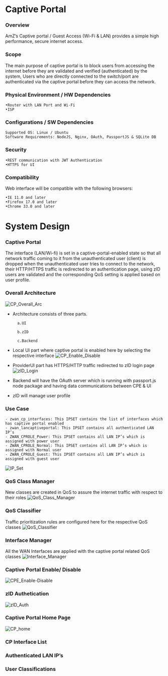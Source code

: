 # Captive Portal
### Overview
 AmZ’s Captive portal / Guest Access (Wi-Fi & LAN) provides a simple high performance, secure internet access.

### Scope

The main purpose of captive portal is to block users from accessing the internet before they are validated and verified (authenticated) by the system, Users who are directly connected to the switch/port are authenticated via the captive portal before they can access the network.

### Physical Environment / HW Dependencies

    •Router with LAN Port and Wi-Fi 
    •ISP

### Configurations / SW Dependencies

    Supported OS: Linux / Ubuntu 
    Software Requirements: NodeJS, Nginx, OAuth, PassportJS & SQLite DB

### Security

    •REST communication with JWT Authentication
    •HTTPS for UI

### Compatibility

Web interface will be compatible with the following browsers:

    •IE 11.0 and later
    •Firefox 17.0 and later
    •Chrome 33.0 and later

# System Design
### Captive Portal

The interface (LAN/Wi-fi) is set in a captive-portal-enabled state so that all network traffic coming to it from the unauthenticated user (client) is dropped when the unauthenticated user tries to connect to the network, their HTTP/HTTPS traffic is redirected to an authentication page, using zID users are validated and the corresponding QoS setting is applied based on user profile.

### Overall Architecture
![CP_Overall_Arc](CPE_FSD/CaptivePortal/images/CP_Overall_Arc.png)

- Architecture consists of three parts.

    	a.UI
    	
        b.zID
        
        c.Backend
    
- Local UI part where captive portal is enabled here by selecting the respective interface
 ![CP_Enable_Disable](CPE_FSD/CaptivePortal/images/CP_Enable-Disable.jpg)

- ProviderUI part has HTTPS/HTTP traffic redirected to zID login page
 ![zID_Login](CPE_FSD/CaptivePortal/images/zID-Login.jpg)

- Backend will have the OAuth server which is running with passport.js node package and having data communications between CPE & UI 

- zID will manage user profile

### Use Case

 	- zwan_cp_interfaces: This IPSET contains the list of interfaces which has captive portal enabled 
 	- zwan_lancaptiveportal: This IPSET contains all authenticated LAN IP’s
 	- ZWAN_CPROLE_Power: This IPSET contains all LAN IP’s which is assigned with power user
 	- ZWAN_CPROLE_Normal: This IPSET contains all LAN IP’s which is assigned with Normal user
 	- ZWAN_CPROLE_Guest: This IPSET contains all LAN IP’s which is assigned with guest user

![IP_Set](CPE_FSD/CaptivePortal/images/IPSET.png)

### QoS Class Manager
New classes are created in QoS to assure the internet traffic with respect to their roles
![QoS_Class_Manager](CPE_FSD/CaptivePortal/images/QoS_Class_Manager.png)
### QoS Classifier
Traffic prioritization rules are configured here for the respective QoS classes
![QoS_Classifier](CPE_FSD/CaptivePortal/images/QoS_Classifier.png)
### Interface Manager
All the WAN Interfaces are applied with the captive portal related QoS classes
![Interface_Manager](CPE_FSD/CaptivePortal/images/Interface_Manager.png)
### Captive Portal Enable/ Disable
![CPE_Enable-Disable](CPE_FSD/CaptivePortal/images/CP_Enable-Disable.jpg)
### zID Authetication
![zID_Auth](CPE_FSD/CaptivePortal/images/zID-Login.jpg)
### Captive Portal Home Page
![CP_home](CPE_FSD/CaptivePortal/images/CP_Home.png)

### CP Interface List
### Authenticated LAN IP’s
### User Classifications